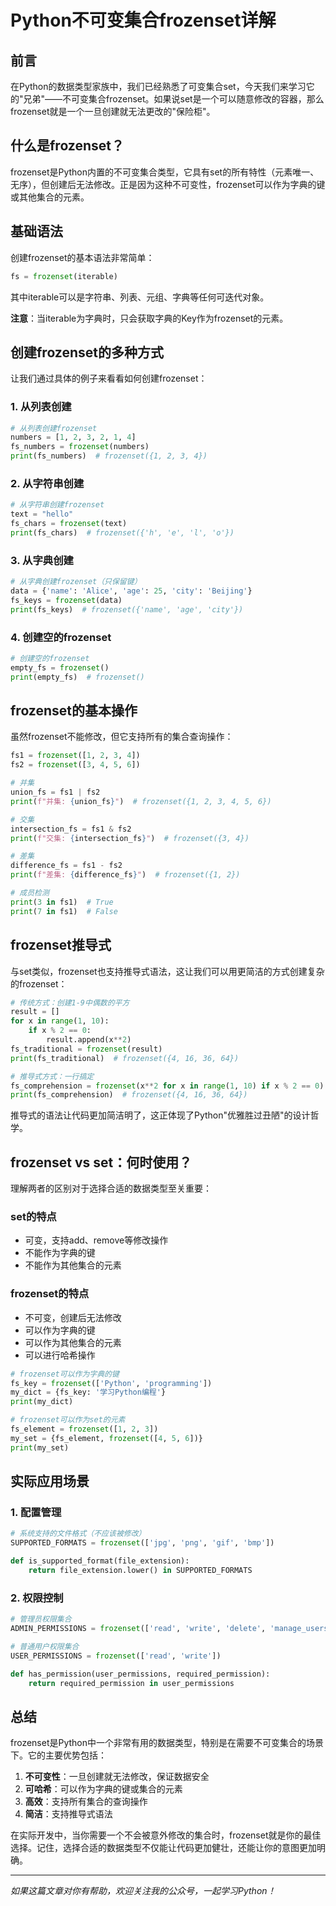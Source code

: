 # Python不可变集合frozenset详解

## 前言

在Python的数据类型家族中，我们已经熟悉了可变集合set，今天我们来学习它的"兄弟"——不可变集合frozenset。如果说set是一个可以随意修改的容器，那么frozenset就是一个一旦创建就无法更改的"保险柜"。

## 什么是frozenset？

frozenset是Python内置的不可变集合类型，它具有set的所有特性（元素唯一、无序），但创建后无法修改。正是因为这种不可变性，frozenset可以作为字典的键或其他集合的元素。

## 基础语法

创建frozenset的基本语法非常简单：

```python
fs = frozenset(iterable)
```

其中iterable可以是字符串、列表、元组、字典等任何可迭代对象。

**注意**：当iterable为字典时，只会获取字典的Key作为frozenset的元素。

## 创建frozenset的多种方式

让我们通过具体的例子来看看如何创建frozenset：

### 1. 从列表创建

```python
# 从列表创建frozenset
numbers = [1, 2, 3, 2, 1, 4]
fs_numbers = frozenset(numbers)
print(fs_numbers)  # frozenset({1, 2, 3, 4})
```

### 2. 从字符串创建

```python
# 从字符串创建frozenset
text = "hello"
fs_chars = frozenset(text)
print(fs_chars)  # frozenset({'h', 'e', 'l', 'o'})
```

### 3. 从字典创建

```python
# 从字典创建frozenset（只保留键）
data = {'name': 'Alice', 'age': 25, 'city': 'Beijing'}
fs_keys = frozenset(data)
print(fs_keys)  # frozenset({'name', 'age', 'city'})
```

### 4. 创建空的frozenset

```python
# 创建空的frozenset
empty_fs = frozenset()
print(empty_fs)  # frozenset()
```

## frozenset的基本操作

虽然frozenset不能修改，但它支持所有的集合查询操作：

```python
fs1 = frozenset([1, 2, 3, 4])
fs2 = frozenset([3, 4, 5, 6])

# 并集
union_fs = fs1 | fs2
print(f"并集: {union_fs}")  # frozenset({1, 2, 3, 4, 5, 6})

# 交集
intersection_fs = fs1 & fs2
print(f"交集: {intersection_fs}")  # frozenset({3, 4})

# 差集
difference_fs = fs1 - fs2
print(f"差集: {difference_fs}")  # frozenset({1, 2})

# 成员检测
print(3 in fs1)  # True
print(7 in fs1)  # False
```

## frozenset推导式

与set类似，frozenset也支持推导式语法，这让我们可以用更简洁的方式创建复杂的frozenset：

```python
# 传统方式：创建1-9中偶数的平方
result = []
for x in range(1, 10):
    if x % 2 == 0:
        result.append(x**2)
fs_traditional = frozenset(result)
print(fs_traditional)  # frozenset({4, 16, 36, 64})

# 推导式方式：一行搞定
fs_comprehension = frozenset(x**2 for x in range(1, 10) if x % 2 == 0)
print(fs_comprehension)  # frozenset({4, 16, 36, 64})
```

推导式的语法让代码更加简洁明了，这正体现了Python"优雅胜过丑陋"的设计哲学。

## frozenset vs set：何时使用？

理解两者的区别对于选择合适的数据类型至关重要：

### set的特点
- 可变，支持add、remove等修改操作
- 不能作为字典的键
- 不能作为其他集合的元素

### frozenset的特点
- 不可变，创建后无法修改
- 可以作为字典的键
- 可以作为其他集合的元素
- 可以进行哈希操作

```python
# frozenset可以作为字典的键
fs_key = frozenset(['Python', 'programming'])
my_dict = {fs_key: '学习Python编程'}
print(my_dict)

# frozenset可以作为set的元素
fs_element = frozenset([1, 2, 3])
my_set = {fs_element, frozenset([4, 5, 6])}
print(my_set)
```

## 实际应用场景

### 1. 配置管理
```python
# 系统支持的文件格式（不应该被修改）
SUPPORTED_FORMATS = frozenset(['jpg', 'png', 'gif', 'bmp'])

def is_supported_format(file_extension):
    return file_extension.lower() in SUPPORTED_FORMATS
```

### 2. 权限控制
```python
# 管理员权限集合
ADMIN_PERMISSIONS = frozenset(['read', 'write', 'delete', 'manage_users'])

# 普通用户权限集合
USER_PERMISSIONS = frozenset(['read', 'write'])

def has_permission(user_permissions, required_permission):
    return required_permission in user_permissions
```

## 总结

frozenset是Python中一个非常有用的数据类型，特别是在需要不可变集合的场景下。它的主要优势包括：

1. **不可变性**：一旦创建就无法修改，保证数据安全
2. **可哈希**：可以作为字典的键或集合的元素
3. **高效**：支持所有集合的查询操作
4. **简洁**：支持推导式语法

在实际开发中，当你需要一个不会被意外修改的集合时，frozenset就是你的最佳选择。记住，选择合适的数据类型不仅能让代码更加健壮，还能让你的意图更加明确。

---

*如果这篇文章对你有帮助，欢迎关注我的公众号，一起学习Python！*